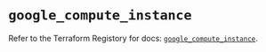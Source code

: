 # `google_compute_instance`

Refer to the Terraform Registory for docs: [`google_compute_instance`](https://registry.terraform.io/providers/hashicorp/google/5.11.0/docs/resources/compute_instance).
